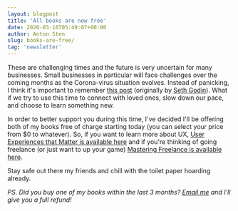 ```yaml
---
layout: blogpost
title: 'All books are now free'
date: 2020-03-16T05:49:07+00:00
author: Anton Sten
slug: books-are-free/
tag: 'newsletter'
---
```


These are challenging times and the future is very uncertain for many businesses. Small businesses in particular will face challenges over the coming months as the Corona-virus situation evolves. Instead of panicking, I think it's important to remember [this post](https://www.antonsten.com/stuck-at-home/) (originally by [Seth Godin](https://seths.blog/2020/03/stuck-at-home/)). What if we try to use this time to connect with loved ones, slow down our pace, and choose to learn something new.

In order to better support you during this time, I've decided I'll be offering both of my books free of charge starting today (you can select your price from $0 to whatever). So, if you want to learn more about UX, [User Experiences that Matter is available here](https://www.antonsten.com/books/user-experiences-matter/) and if you're thinking of going freelance (or just want to up your game) [Mastering Freelance is available here](https://www.antonsten.com/books/masteringfreelance/).

Stay safe out there my friends and chill with the toilet paper hoarding already.

_PS. Did you buy one of my books within the last 3 months? [Email me](mailto:"anton@antonsten.com") and I'll give you a full refund!_
